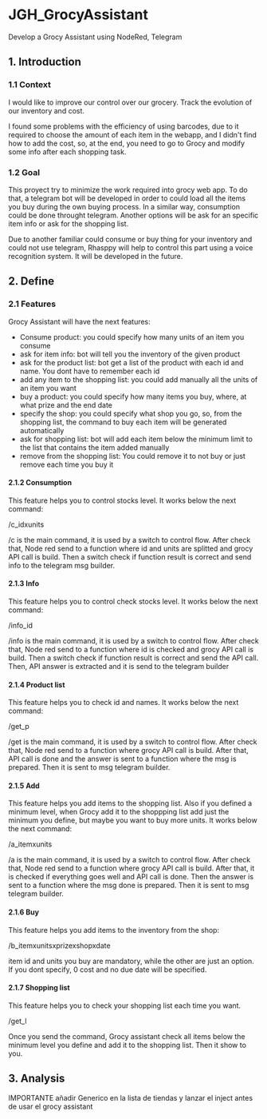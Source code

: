 # JGH_GrocyAssistant
Develop a Grocy Assistant using NodeRed, Telegram

## 1. Introduction
### 1.1 Context
I would like to improve our control over our grocery. Track the evolution of our inventory and cost.

I found some problems with the efficiency of using barcodes, due to it required to choose the amount of each item in the webapp, and I didn't find how to add the cost, so, at the end, you need to go to Grocy and modify some info after each shopping task.

### 1.2 Goal
This proyect try to minimize the work required into grocy web app. To do that, a telegram bot will be developed in order to could load all the items you buy during the own buying process. In a similar way, consumption could be done throught telegram. Another options will be ask for an specific item info or ask for the shopping list.

Due to another familiar could consume or buy thing for your inventory and could not use telegram, Rhasppy will help to control this part using a voice recognition system. It will be developed in the future.

## 2. Define

### 2.1 Features
Grocy Assistant will have the next features:
- Consume product: you could specify how many units of an item you consume
- ask for item info: bot will tell you the inventory of the given product
- ask for the product list: bot get a list of the product with each id and name. You dont have to remember each id
- add any item to the shopping list: you could add manually all the units of an item you want
- buy a product: you could specify how many items you buy, where, at what prize and the end date
- specify the shop: you could specify what shop you go, so, from the shopping list, the command to buy each item will be generated automatically
- ask for shopping list: bot will add each item below the minimum limit to the list that contains the item added manually
- remove from the shopping list: You could remove it to not buy or just remove each time you buy it

#### 2.1.2 Consumption

This feature helps you to control stocks level. It works below the next command:

/c_idxunits

/c is the main command, it is used by a switch to control flow. After check that, Node red send to a function where id and units are splitted and grocy API call is build. Then a switch check if function result is correct and send info to the telegram msg builder.

#### 2.1.3 Info

This feature helps you to control check stocks level. It works below the next command:

/info_id

/info is the main command, it is used by a switch to control flow. After check that, Node red send to a function where id is checked and grocy API call is build. Then a switch check if function result is correct and send the API call. Then, API answer is extracted and it is send to the telegram builder

#### 2.1.4 Product list

This feature helps you to check id and names. It works below the next command:

/get_p

/get is the main command, it is used by a switch to control flow. After check that, Node red send to a function where  grocy API call is build. After that, API call is done and the answer is sent to a function where the msg is prepared. Then it is sent to msg telegram builder.

#### 2.1.5 Add

This feature helps you add items to the shopping list. Also if you defined a minimum level, when Grocy add it to the shoppping list add just the minimum you define, but maybe you want to buy more units. It works below the next command:

/a_itemxunits

/a is the main command, it is used by a switch to control flow. After check that, Node red send to a function where  grocy API call is build. After that, it is checked if everything goes well and API call is done. Then the answer is sent to a function where the msg done is prepared. Then it is sent to msg telegram builder.

#### 2.1.6 Buy

This feature helps you add items to the inventory from the shop:

/b_itemxunitsxprizexshopxdate

item id and units you buy are mandatory, while the other are just an option. If you dont specify, 0 cost and no due date will be specified.

#### 2.1.7 Shopping list

This feature helps you to check your shopping list each time you want. 

/get_l

Once you send the command, Grocy assistant check all items below the minimum level you define and add it to the shopping list. Then it show to you.

## 3. Analysis

IMPORTANTE añadir Generico en la lista de tiendas y lanzar el inject antes de usar el grocy assistant

